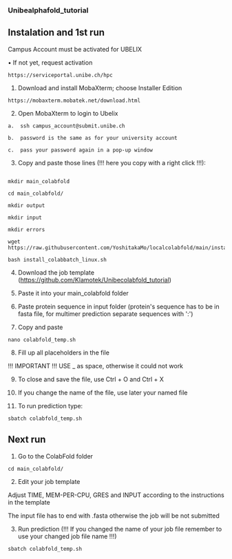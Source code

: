 ### Unibealphafold_tutorial

## Instalation and 1st run

Campus Account must be activated for UBELIX

• If not yet, request activation 
```
https://serviceportal.unibe.ch/hpc
```

1.	Download and install MobaXterm; choose Installer Edition
```
https://mobaxterm.mobatek.net/download.html
```
2.	Open MobaXterm to login to Ubelix 
```
a.	ssh campus_account@submit.unibe.ch

b.	password is the same as for your university account

c.  pass your password again in a pop-up window 

```

3.	Copy and paste those lines (!!! here you copy with a right click !!!):

```

mkdir main_colabfold

cd main_colabfold/

mkdir output

mkdir input

mkdir errors

wget https://raw.githubusercontent.com/YoshitakaMo/localcolabfold/main/install_colabbatch_linux.sh

bash install_colabbatch_linux.sh

```

4.	Download the job template (https://github.com/Klamotek/Unibecolabfold_tutorial)

5.	Paste it into your main_colabfold folder

6.  Paste protein sequence in input folder (protein's sequence has to be in fasta file, for multimer prediction separate sequences with ':')

7.	Copy and paste

```
nano colabfold_temp.sh
```

8.	Fill up all placeholders in the file 

!!! IMPORTANT !!! USE _ as space, otherwise it could not work

9.	To close and save the file, use Ctrl + O and Ctrl + X

10.	If you change the name of the file, use later your named file

11.	To run prediction type:

```
sbatch colabfold_temp.sh
```
## Next run 

1. Go to the ColabFold folder
```
cd main_colabfold/
```
2. Edit your job template

Adjust TIME, MEM-PER-CPU, GRES and INPUT according to the instructions in the template

The input file has to end with .fasta otherwise the job will be not submitted 

3. Run prediction (!!! If you changed the name of your job file remember to use your changed job file name !!!)
```
sbatch colabfold_temp.sh
```

